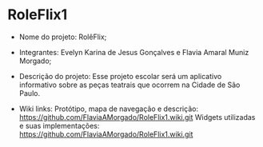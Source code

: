 # RoleFlix1
- Nome do projeto: RolêFlix;
- Integrantes: Evelyn Karina de Jesus Gonçalves e Flavia Amaral Muniz Morgado;
- Descrição do projeto: Esse projeto escolar será um aplicativo informativo sobre as peças teatrais que ocorrem na Cidade de São Paulo. 


- Wiki links:
   Protótipo, mapa de navegação e descrição:
https://github.com/FlaviaAMorgado/RoleFlix1.wiki.git
  Widgets utilizadas e suas implementações: 
https://github.com/FlaviaAMorgado/RoleFlix1.wiki.git

